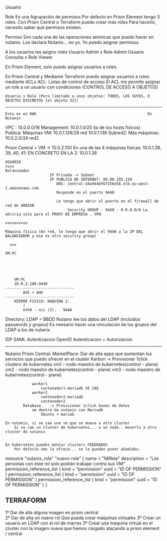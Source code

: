 Usuario

Role
    Es una Agrupación de permisos
    Por defecto en Prism Element tengo 3 roles.
    Con Prism Central o Terraform puedo crear más roles
        Para hacerlo, necesito saber qué permisos existen.

Permiso
    Son cada una de las operaciones atómicas que puedo hacer en nutanix.
    Los declara Nutanix... no yo.
    Yo puedo asignar permisos.
    
    
A los usuarios les asigno roles
    Usuario Admin x Role Admin
    Usuario Consulta x Role Viewer
    
En Prism Element, solo puedo asignar usuarios a roles.

En Prism Central y Mediante Terraform puedo asignar usuarios a roles mediante ACLs
    ACL: Listas de control de acceso
    El ACL me permite asignar un role a un usuario con condiciones (CONTROL DE ACCESO A OBJETOS)
    
    Usuario x Role (Pero limitado a unos objetos: TODOS, LOS SUYOS, O OBJETOS DISCRETOS [el objeto 33])
    
    
    
---
    Esto es en AWS                                                  En Nutanix

VPC : 10.0.0.0/16
    Management: 10.0.1.0/25 (la de los hosts físicos)                       
    Publica: Máquinas VM: 10.0.1.128/28                             red             10.0.1.136
    Subred2: Más máquinas: 10.0.2.0/24                              red2


Prism Central = VM -> 10.0.2.100                En una de las 4 máquinas físicas: 10.0.1.38, 39, 40, 41: EN CONCRETO EN LA 2: 10.0.1.38


    USUARIO
    vvvv    
    Balanceador
                        IP Privada -> Subnet
                        IP PUBLICA DE INTERNET: 99.80.105.156
                           DNS: central-44a944bf6725bd38.elb.eu-west-1.amazonaws.com
                           Responde en el puerto 9440
                            
                           Le tengo que abrir el puerto en el firewall de red de AMAZON
                                Security GROUP - 9440 - 0.0.0.0/0 La abriría solo para el PROXY DE EMPRESA , VPN
                        
    vvvvvvvvvv
        
    Máquina física (En red, le tengo que abrir el 9440 a la IP DEL BALANCEADOR y eso es otro security group)
      
      vvv
      
    VM-PC





        VM-PC
        10.0.2.100:9440
    -------------------------------
            AOS + AHV
    -------------------------------
        HIERRO FISICO: NAQUINA 2.  
            |
            eth0 - nic (2).   9440




Directory:
    LDAP = BBDD
    Nutanix lee los datos del LDAP (incluidos passwords y grupos)
        Es neesario hacer una vinculacion de los grupos del LDAP a los de nutanix

IDP
    SAML        Autenticacion
    OpenID      Autenticacion + Autorizacion





----

Nutanix Prism Central: 
    MarketPlace:
        Dar de alta apps que aumentan los servicios que puedo ofrecer en el cluster
            Karbon      -> Provisionar 1click clusters de kubernetes
                vm1 - nodo maestro de kubernetes(control - plane)
                vm2 - nodo maestro de kubernetes(control - plane)
                vm3 - nodo maestro de kubernetes(control - plane)
                
                worker1
                    contenedor1-mariadb SE CAE
                worker2
                    contenedor2-mariadb
                    contenedor2
            Database    -> Provisionar 1click bases de datos
                vm dentro de nutanix con Mariadb
                    Ubuntu + mariab
    
    En nutanix, si se cae una vm que se mueva a otro cluster
        Si se cae un cluster de kubernetes... o un nodo.. moverlo a otro cluster de nutanix

    
    En kubernetes puedes montar clusters FEDERADOS
        Por defecto nmo lo ofrece... se le pueden poner añadidos.
    
    
    
    
    
    
    

resource "nutanix_role" "nuevo-role" {
    name        = "MiRole"
    description = "Las personas con este rol solo podrán trabajar contra sus VM"
    permission_reference_list {
        kind = "permission"
        uuid = "ID OF PERMISSION"
    }
    permission_reference_list {
        kind = "permission"
        uuid = "ID OF PERMISSION"
    }
    permission_reference_list {
        kind = "permission"
        uuid = "ID OF PERMISSION"
    }
}



TERRAFORM
-----------
1º Dar de alta alguna imagen en prism central   
2º Dar de alta un nuevo rol
    Que pueda crear máquinas virtuales
3º Crear un usuario en LDAP con el rol de marras
3º Crear una máquina virtual en el cluster con la imagen nueva que hemos cargado    atacando a prism element / central

